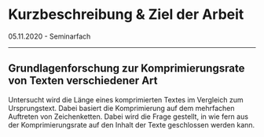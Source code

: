 
# Kurzbeschreibung & Ziel der Arbeit 
05.11.2020 - Seminarfach

---

## Grundlagenforschung zur Komprimierungsrate von Texten verschiedener Art

Untersucht wird die Länge eines komprimierten Textes im Vergleich zum Ursprungstext. Dabei basiert die Komprimierung auf dem mehrfachen Auftreten von Zeichenketten. Dabei wird die Frage gestellt, in wie fern aus der Komprimierungsrate auf den Inhalt der Texte geschlossen werden kann.

